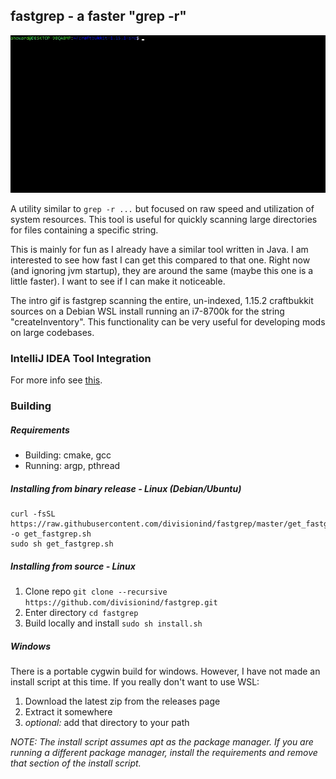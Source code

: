 fastgrep - a faster "grep -r"
--------
![](fastgrep_intro.gif)

A utility similar to `grep -r ...` but focused on raw speed and utilization of system resources. This tool
is useful for quickly scanning large directories for files containing a specific string.

This is mainly for fun as I already have a similar tool written in Java. I am interested to see how fast
I can get this compared to that one. Right now (and ignoring jvm startup), they are around the same (maybe 
this one is a little faster). I want to see if I can make it noticeable.

The intro gif is fastgrep scanning the entire, un-indexed, 1.15.2 craftbukkit sources on a Debian WSL install
running an i7-8700k for the string "createInventory". This functionality can be very useful for developing mods 
on large codebases.

### IntelliJ IDEA Tool Integration
For more info see [this](intellij_tool/README.md).

### Building
##### Requirements
- Building: cmake, gcc
- Running:  argp, pthread

##### Installing from binary release - Linux (Debian/Ubuntu)
```shell script
curl -fsSL https://raw.githubusercontent.com/divisionind/fastgrep/master/get_fastgrep.sh -o get_fastgrep.sh
sudo sh get_fastgrep.sh
```

##### Installing from source - Linux
1. Clone repo `git clone --recursive https://github.com/divisionind/fastgrep.git`
2. Enter directory `cd fastgrep`
3. Build locally and install `sudo sh install.sh`

##### Windows
There is a portable cygwin build for windows. However, I have not made an install script at this time.
If you really don't want to use WSL:
1. Download the latest zip from the releases page
2. Extract it somewhere
3. *optional:* add that directory to your path

_NOTE: The install script assumes apt as the package manager. If you are running a different package manager, install
the requirements and remove that section of the install script._
